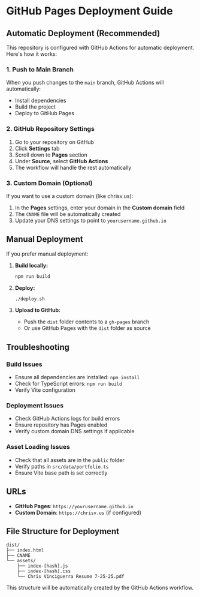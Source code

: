 # GitHub Pages Deployment Guide

## Automatic Deployment (Recommended)

This repository is configured with GitHub Actions for automatic deployment. Here's how it works:

### 1. Push to Main Branch
When you push changes to the `main` branch, GitHub Actions will automatically:
- Install dependencies
- Build the project
- Deploy to GitHub Pages

### 2. GitHub Repository Settings
1. Go to your repository on GitHub
2. Click **Settings** tab
3. Scroll down to **Pages** section
4. Under **Source**, select **GitHub Actions**
5. The workflow will handle the rest automatically

### 3. Custom Domain (Optional)
If you want to use a custom domain (like chrisv.us):
1. In the **Pages** settings, enter your domain in the **Custom domain** field
2. The `CNAME` file will be automatically created
3. Update your DNS settings to point to `yourusername.github.io`

## Manual Deployment

If you prefer manual deployment:

1. **Build locally:**
   ```bash
   npm run build
   ```

2. **Deploy:**
   ```bash
   ./deploy.sh
   ```

3. **Upload to GitHub:**
   - Push the `dist` folder contents to a `gh-pages` branch
   - Or use GitHub Pages with the `dist` folder as source

## Troubleshooting

### Build Issues
- Ensure all dependencies are installed: `npm install`
- Check for TypeScript errors: `npm run build`
- Verify Vite configuration

### Deployment Issues
- Check GitHub Actions logs for build errors
- Ensure repository has Pages enabled
- Verify custom domain DNS settings if applicable

### Asset Loading Issues
- Check that all assets are in the `public` folder
- Verify paths in `src/data/portfolio.ts`
- Ensure Vite base path is set correctly

## URLs

- **GitHub Pages**: `https://yourusername.github.io`
- **Custom Domain**: `https://chrisv.us` (if configured)

## File Structure for Deployment

```
dist/
├── index.html
├── CNAME
└── assets/
    ├── index-[hash].js
    ├── index-[hash].css
    └── Chris Vinciguerra Resume 7-25-25.pdf
```

This structure will be automatically created by the GitHub Actions workflow. 